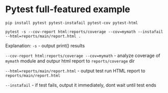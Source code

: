 # Pytest full-featured example

```
pip install pytest pytest-instafail pytest-cov pytest-html

pytest -s --cov-report html:reports/coverage --cov=mymath --instafail --html=reports/main/report.html .
```

Explanation:
`-s` - output print() results

`--cov-report html:reports/coverage --cov=mymath` - analyze coverage of `mymath` module and outpur html report to `reports/coverage` dir

`--html=reports/main/report.html` - output test run HTML report to `reports/main/report.html`

`--instafail` - if test fails, output it immediately, dont wait until test ends


